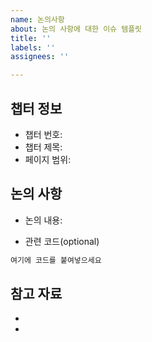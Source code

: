 ```yaml
---
name: 논의사항
about: 논의 사항에 대한 이슈 템플릿
title: ''
labels: ''
assignees: ''

---
```


## 챕터 정보
- 챕터 번호:
- 챕터 제목:
- 페이지 범위:

## 논의 사항
<!-- 논의하고 싶은 내용이나 질문을 작성해주세요 -->

- 논의 내용: 

- 관련 코드(optional)
```js
여기에 코드를 붙여넣으세요
```


## 참고 자료
<!-- 이 주제에 대해 추가로 찾아본 자료나 링크가 있다면 여기에 추가해주세요 -->
- 
-
